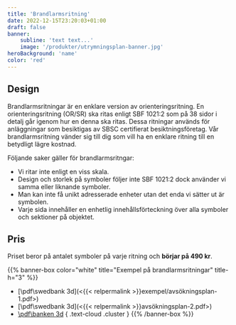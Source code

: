 ```yaml
---
title: 'Brandlarmsritning'
date: 2022-12-15T23:20:03+01:00
draft: false
banner:
    subline: 'text text...'
    image: '/produkter/utrymningsplan-banner.jpg'
heroBackground: 'name'
color: 'red'
---
```

## Design

Brandlarmsritningar är en enklare version av orienteringsritning. En orienteringsritning (OR/SR) ska ritas enligt SBF 1021:2 som på 38 sidor i detalj går igenom hur en denna ska ritas. Dessa ritningar används för anläggningar som besiktigas av SBSC certifierat besiktningsföretag. Vår brandlarmsritning vänder sig till dig som vill ha en enklare ritning till en betydligt lägre kostnad.

Följande saker gäller för brandlarmsritngar:
- Vi ritar inte enligt en viss skala.
- Design och storlek på symboler följer inte SBF 1021:2 dock använder vi samma eller liknande symboler.
- Man kan inte få unikt adresserade enheter utan det enda vi sätter ut är symbolen.
- Varje sida innehåller en enhetlig innehållsförteckning över alla symboler och sektioner på objektet.

## Pris

Priset beror på antalet symboler på varje ritning och **börjar på 490 kr**.

{{% banner-box color="white" title="Exempel på brandlarmsritningar" title-h="3" %}}
-  [\\pdf\\swedbank 3d](<{{< relpermalink >}}exempel/avsökningsplan-1.pdf>)
-  [\\pdf\\swedbank 3d](<{{< relpermalink >}}avsökningsplan-2.pdf>)
-  [\\pdf\\banken 3d](/)
{ .text-cloud .cluster }
{{% /banner-box %}}
